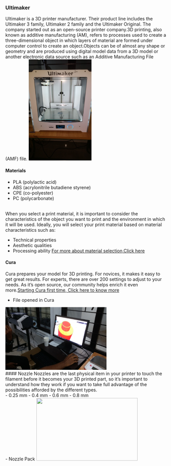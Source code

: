 ### Ultimaker
Ultimaker is a 3D printer manufacturer. Their product line includes the Ultimaker 3 family, Ultimaker 2 family and the Ultimaker Original. The company started out as an open-source printer company.3D printing, also known as additive manufacturing (AM), refers to processes used to create a three-dimensional object in which layers of material are formed under computer control to create an object.Objects can be of almost any shape or geometry and are produced using digital model data from a 3D model or another electronic data source such as an Additive Manufacturing File (AMF) file.
<img src="Ultimaker.jpg" height="316" width="196">
<br>
#### Materials
- PLA (polylactic acid)
- ABS (acrylonitrile butadiene styrene)
- CPE (co-polyester)
- PC (polycarbonate)
<br>
When you select a print material, it is important to consider the characteristics of the object you want to print and the environment in which it will be used. Ideally, you will select your print material based on material characteristics such as:

- Technical properties
- Aesthetic qualities
- Processing ability
[For more about material selection,Click here](https://ultimaker.com/en/resources/50296-which-material-should-i-use)
#### Cura


Cura prepares your model for 3D printing. For novices, it makes it easy to get great results. For experts, there are over 200 settings to adjust to your needs. As it’s open source, our community helps enrich it even more.[Starting Cura first time, Click here to know more](https://ultimaker.com/en/resources/20407-first-use-cura-2)
<br>
- File opened in Cura
<img src="Design.jpg" height="196" width="316">                                                               
<br>
#### Nozzle
Nozzles are the last physical item in your printer to touch the filament before it becomes your 3D printed part, so it’s important to understand how they work if you want to take full advantage of the possibilities afforded by the different types.
<br>
- 0.25 mm
- 0.4 mm
- 0.6 mm
- 0.8 mm 

<br>
- Nozzle Pack
<img src="nozzle.jpg" height="196" width="316">
<br>
